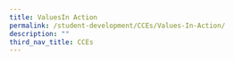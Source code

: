 ```yaml
---
title: ValuesIn Action
permalink: /student-development/CCEs/Values-In-Action/
description: ""
third_nav_title: CCEs
---
```

